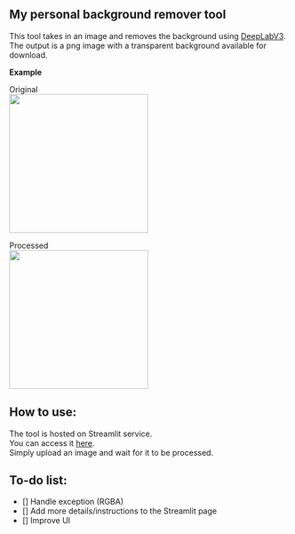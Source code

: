 ## My personal background remover tool
This tool takes in an image and removes the background using [DeepLabV3](https://pytorch.org/hub/pytorch_vision_deeplabv3_resnet101/).\
The output is a png image with a transparent background available for download.

**Example**

Original\
<img src="https://raw.githubusercontent.com/Chaxo/my_transparent_background/main/Example/original.jpg" width="250">

Processed\
<img src="https://raw.githubusercontent.com/Chaxo/my_transparent_background/main/Example/processed.png" width="250">

## How to use:
The tool is hosted on Streamlit service.\
You can access it [here](https://share.streamlit.io/chaxo/background_remover/main/main.py).\
Simply upload an image and wait for it to be processed.

## To-do list:
- [] Handle exception (RGBA)
- [] Add more details/instructions to the Streamlit page
- [] Improve UI
